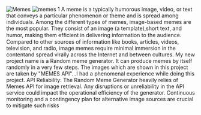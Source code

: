 ![Memes](https://github.com/user-attachments/assets/61b51ec2-efb0-4d13-bcef-600ff130e6b3)
![memes 1](https://github.com/user-attachments/assets/e296f95a-4c7c-47c0-9b56-e73ee05a80f9)
A meme is a typically humorous image, video, or text that conveys a particular phenomenon or theme and is spread among individuals. Among the different types of memes, image-based memes are the most popular. They consist of an image (a template),short text, and humor, making them efﬁcient in delivering information to the audience. Compared to other sources of information like books, articles, videos, television, and radio, image memes require minimal immersion in the contentand spread virally across the Internet and between cultures.
My new project name is a Random meme generator. It can produce memes by itself randomly in a very few steps. The images which are shown in this project are taken by "MEMES API"...I had a phenomenal experience while doing this project.
API Reliability: The Random Meme Generator heavily relies of Memes API for image retrieval. Any disruptions or unreliability in the API service could impact the operational efficiency of the generator. Continuous monitoring and a contingency plan for alternative image sources are crucial to mitigate such risks
